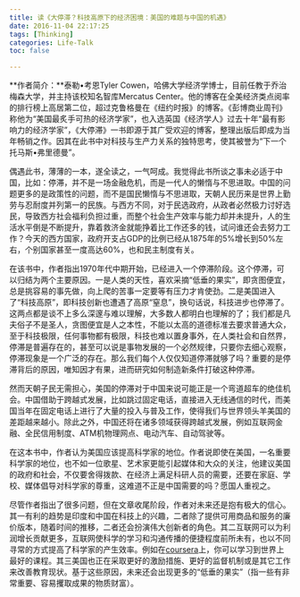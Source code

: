 ```yaml
---
title: 读《大停滞？科技高原下的经济困境：美国的难题与中国的机遇》
date: 2016-11-04 22:17:25
tags: [Thinking]
categories: Life-Talk
toc: false

---
```


**作者简介：**泰勒•考恩Tyler Cowen，哈佛大学经济学博士，目前任教于乔治梅森大学，并主持该校知名智库Mercatus Center。他的博客在全美经济类点阅率的排行榜上高居第二位，超过克鲁格曼在《纽约时报》的博客。《彭博商业周刊》称他为“美国最炙手可热的经济学家”，也入选英国《经济学人》过去十年“最有影响力的经济学家”，《大停滞》一书即源于其广受欢迎的博客，整理出版后即成为当年畅销之作。因其在此书中对科技与生产力关系的独特思考，使其被誉为“下一个托马斯•弗里德曼”。


偶遇此书，薄薄的一本，遂全读之，一气呵成。我觉得此书所谈之事未必适于中国，比如：停滞，并不是一场金融危机，而是一代人的懒惰与不思进取。中国的问题更多的是政策性的问题，而不是国民懒惰与不思进取，天朝人民历来是世界上勤劳与忍耐度并列第一的民族。与西方不同，对于民选政府，从政者必然极力讨好选民，导致西方社会福利负担过重，而整个社会生产效率与能力却并未提升，人的生活水平倒是不断提升，靠着救济金就能挣着比工作还多的钱，试问谁还会去努力工作？今天的西方国家，政府开支占GDP的比例已经从1875年的5%增长到50%左右，个别国家甚至一度高达60%，也和民主制度有关。

在该书中，作者指出1970年代中期开始，已经进入一个停滞阶段。这个停滞，可以归结为两个主要原因。一是人类的天性，喜欢采摘“低垂的果实”，即贪图便宜，总是挑容易的事先做，向上爬的苦事一定要等有压力才肯使劲。二是美国进入了“科技高原”，即科技创新也遭遇了高原“窒息”，换句话说，科技进步也停滞了。这两点都是谈不上多么深邃与难以理解，大多数人都明白也理解的了；我们都是凡夫俗子不是圣人，贪图便宜是人之本性，不能以太高的道德标准去要求普通大众，至于科技极限，任何事物都有极限，科技也难以置身事外，在人类社会和自然界，停滞是普遍存在的，甚至可以说是事物发展的一个必然规律，只要你去细心观察，停滞现象是一个广泛的存在。那么我们每个人仅仅知道停滞就够了吗？重要的是停滞背后的原因，唯知因才有果，进而研究如何制造新条件打破这种停滞。

然而天朝子民无需担心，美国的停滞对于中国来说可能正是一个弯道超车的绝佳机会。中国借助于跨越式发展，比如跳过固定电话，直接进入无线通信的时代，而美国当年在固定电话上进行了大量的投入与普及工作，使得我们与世界领头羊美国的差距越来越小。除此之外，中国还将在诸多领域获得跨越式发展，例如互联网金融、全民信用制度、ATM机物理网点、电动汽车、自动驾驶等。

在这本书中，作者认为美国应该提高科学家的地位。作者说即使在美国，一名重要科学家的地位，也不如一位歌星、艺术家更能引起媒体和大众的关注，他建议美国的政府和社会，不仅要舍得拨款、在经济上满足科研人员的需要，还要在家庭、学校、媒体倡导对科学家的尊重，这难道不正是中国需要的吗？愿国人重视之。

尽管作者指出了很多问题，但在文章收尾阶段，作者对未来还是抱有极大的信心。其一有利的趋势是印度和中国在科技上的兴趣，二者除了提供可用商品和服务的廉价版本，随着时间的推移，二者还会扮演伟大创新者的角色。其二互联网可以为利润增长贡献更多，互联网使科学的学习和沟通传播的便捷程度前所未有，也以不同寻常的方式提高了科学家的产生效率。例如在[coursera](https://zh.coursera.org/)上，你可以学习到世界上最好的课程。其三美国也正在采取更好的激励措施、更好的监督机制或是其它工作来改善教育现状。基于这些原因，未来还会出现更多的“低垂的果实”（指一些有非常重要、容易攫取成果的物质财富）。